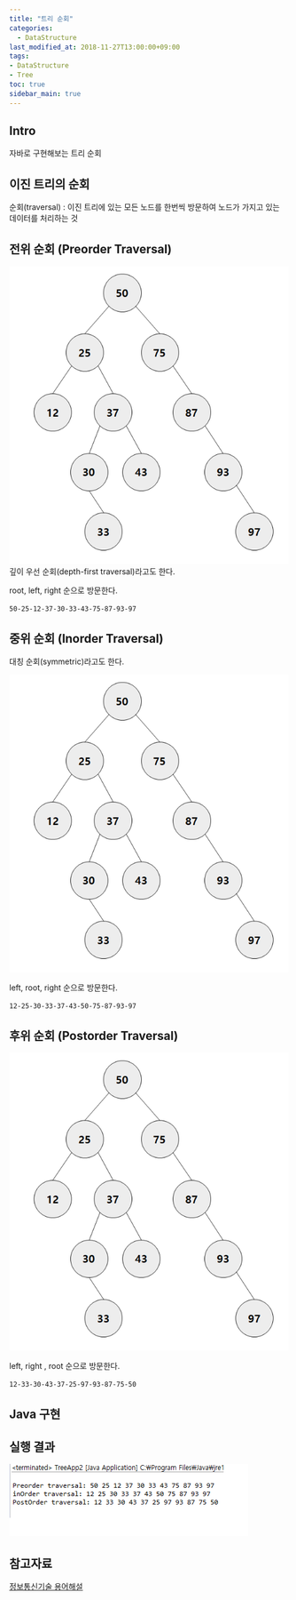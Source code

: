 ```yaml
---
title: "트리 순회"
categories: 
  - DataStructure
last_modified_at: 2018-11-27T13:00:00+09:00
tags:
- DataStructure
- Tree
toc: true
sidebar_main: true
---
```


## Intro

자바로 구현해보는 트리 순회



## 이진 트리의 순회

순회(traversal) : 이진 트리에 있는 모든 노드를 한번씩 방문하여 노드가 가지고 있는 데이터를 처리하는 것

## 전위 순회 (Preorder Traversal)

![2](https://github.com/lesslate/lesslate.github.io/blob/master/assets/img/DataStructure/Tree/2.png?raw=true)
깊이 우선 순회(depth-first traversal)라고도 한다.


root, left, right 순으로 방문한다.

`50-25-12-37-30-33-43-75-87-93-97`

## 중위 순회 (Inorder Traversal)

대칭 순회(symmetric)라고도 한다.

![3](https://github.com/lesslate/lesslate.github.io/blob/master/assets/img/DataStructure/Tree/2.png?raw=true)

left, root, right 순으로 방문한다.

``12-25-30-33-37-43-50-75-87-93-97``

## 후위 순회 (Postorder Traversal)

![4](https://github.com/lesslate/lesslate.github.io/blob/master/assets/img/DataStructure/Tree/2.png?raw=true)

left, right , root 순으로 방문한다. 

``12-33-30-43-37-25-97-93-87-75-50``


## Java 구현

<script src="https://gist.github.com/lesslate/1981394a8bd971403c84f248cf6622cc.js"></script>


## 실행 결과

![5](https://github.com/lesslate/lesslate.github.io/blob/master/assets/img/DataStructure/Tree/3.png?raw=true)

## 참고자료

[정보통신기술 용어해설](http://www.ktword.co.kr/abbr_view.php?m_temp1=5424)